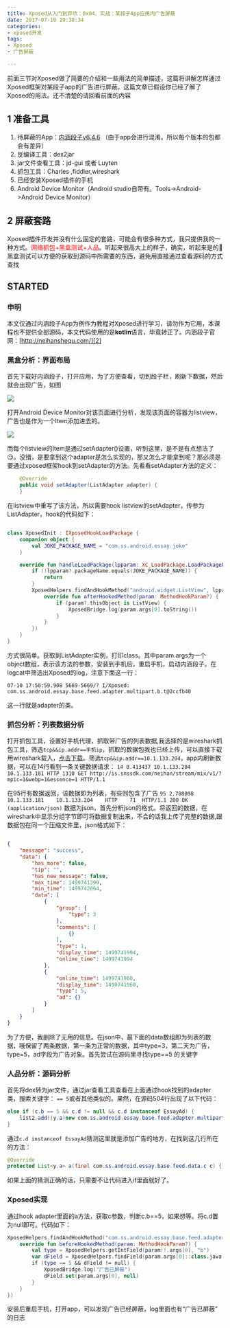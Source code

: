 ```yaml
---
title: Xposed从入门到弃坑：0x04、实战：某段子App应用内广告屏蔽
date: 2017-07-10 19:38:34
categories:
- xposed开发
tags: 
- Xposed
- 广告屏蔽

---
```


前面三节对Xposed做了简要的介绍和一些用法的简单描述，这篇将讲解怎样通过Xposed框架对某段子app的广告进行屏蔽。这篇文章已假设你已经了解了Xposed的用法。还不清楚的请回看前面的内容
<!-- more -->
## 1 准备工具
1. 待屏蔽的App：[内涵段子v6.4.6][1]  （由于app会进行混淆。所以每个版本的包都会有差异）
2. 反编译工具：dex2jar
3. jar文件查看工具：jd-gui 或者 Luyten
4. 抓包工具：Charles ,fiddler,wireshark
5. 已经安装Xposed插件的手机
6. Android Device Monitor（Android studio自带有。Tools->Android->Android Device Monitor）

## 2 屏蔽套路
Xposed插件开发并没有什么固定的套路，可能会有很多种方式，我只提供我的一种方式。<font color='red'>网络抓包+黑盒测试+人品</font>。听起来很高大上的样子，确实，听起来是的🌚 
黑盒测试可以方便的获取到源码中所需要的东西，避免用直接通过查看源码的方式查找

## STARTED

### 申明

本文仅通过内涵段子App为例作为教程对Xposed进行学习，请勿作为它用，本课程也不提供全部源码，本文代码使用的是**kotlin**语言，毕竟转正了。内涵段子官网：[http://neihanshequ.com/][2]

### 黑盒分析：界面布局
首先下载好内涵段子，打开应用，为了方便查看，切到段子栏，刷新下数据，然后就会出现广告，如图

![][3]  

打开Android Device Monitor对该页面进行分析，发现该页面的容器为listview，广告也是作为一个Item添加进去的。

![][4]

而每个listview的Item是通过setAdapter()设置，听到这里，是不是有点想法了😏。没错，是要拿到这个adapter是怎么实现的，那又怎么才能拿到呢？那必须是要通过xposed框架hook到setAdapter的方法。先看看setAdapter方法的定义：

```java
    @Override
    public void setAdapter(ListAdapter adapter) {
    }
```
在listview中重写了该方法，所以需要hook listview的setAdapter，传参为ListAdapter，hook的代码如下：


``` kotlin

class XposedInit : IXposedHookLoadPackage {
    companion object {
        val JOKE_PACKAGE_NAME = "com.ss.android.essay.joke"
    }

    override fun handleLoadPackage(lpparam: XC_LoadPackage.LoadPackageParam?) {
        if (!lpparam?.packageName.equals(JOKE_PACKAGE_NAME)) {
            return
        }
        XposedHelpers.findAndHookMethod("android.widget.ListView", lpparam?.classLoader, "setAdapter", Class.forName("android.widget.ListAdapter"), object : XC_MethodHook() {
            override fun afterHookedMethod(param: MethodHookParam?) {
                if (param?.thisObject is ListView) {
                    XposedBridge.log(param.args[0].toString())
                }
            }
        })
    }
}

```
方式很简单。获取到ListAdapter实例，打印class。其中param.args为一个object数组，表示该方法的参数，安装到手机后，重启手机，启动内涵段子。在logcat中筛选出Xposed的log，注意下面这一行：

`07-10 17:50:59.908 5669-5669/? I/Xposed: com.ss.android.essay.base.feed.adapter.multipart.b.t@2ccfb40`

这一行就是adapter的类。


### 抓包分析：列表数据分析

打开抓包工具，设置好手机代理，抓取带广告的列表数据,我选择的是wireshark抓包工具，筛选`tcp&&ip.addr==手机ip`，抓取的数据包我也已经上传，可以直接下载用wireshark载入，[点击下载][5]。筛选`tcp&&ip.addr==10.1.133.204`，app内刷新数据，可以在14行看到一条关键数据请求：
`14	0.413437 10.1.133.204 10.1.133.181 HTTP 1310
GET http://is.snssdk.com/neihan/stream/mix/v1/?mpic=1&webp=1&essence=1 HTTP/1.1 `

在95行有数据返回，该数据即为列表，有些则包含了广告
`95	2.788098	10.1.133.181	10.1.133.204	HTTP	71	HTTP/1.1 200 OK  (application/json)`
数据为json，首先分析json的格式。将返回的数据，在wireshark中显示分组字节即可将数据复制出来，不会的话我上传了完整的数据,跟数据包在同一个压缩文件里，json格式如下：

```json

{
    "message": "success",
    "data": {
        "has_more": false,
        "tip": "",
        "has_new_message": false,
        "max_time": 1499741399,
        "min_time": 1499742064,
        "data": [
            {
                "group": {
                    "type": 3
                },
                "comments": [
                    {}
                ],
                "type": 1,
                "display_time": 1499741994,
                "online_time": 1499741994
            },
            {
                "online_time": 1499741960,
                "display_time": 1499741960,
                "type": 5,
                "ad": {}
            }
        ]
    }
}

```

为了方便，我删除了无用的信息。在json中，最下面的data数组即为列表的数据，哦保留了两条数据，第一条为正常的数据，其中type=3，第二天为广告，type=5，ad字段为广告对象。首先尝试在源码里寻找type==5 的关键字

### 人品分析：源码分析

首先将dex转为jar文件，通过jar查看工具查看在上面通过hook找到的adapter类，搜索关键字： `== 5`或者其他类似的。果然，在源码504行出现了以下代码：

```java
else if (c.b == 5 && c.d != null && c.d instanceof EssayAd) {
    list2.add((y.a)new com.ss.android.essay.base.feed.adapter.multipart.b.e(c, this.d, this.n, this.l, this.h, this.z, (ah)this, this.u));
}
```
通过`c.d instanceof EssayAd`猜测这里就是添加广告的地方，在找到这几行所在的方法：

``` java
@Override
protected List<y.a> a(final com.ss.android.essay.base.feed.data.c c) {}
```
如果上面的猜测正确的话，只需要不让代码进入if里面就好了。

### Xposed实现

通过hook adapter里面的a方法，获取c参数，判断c.b==5，如果想等。将c.d置为null即可。代码如下：

```kotlin 
XposedHelpers.findAndHookMethod("com.ss.android.essay.base.feed.adapter.multipart.b.t", lpparam?.classLoader, "a", lpparam?.classLoader?.loadClass("com.ss.android.essay.base.feed.data.c"), object : XC_MethodHook() {
    override fun beforeHookedMethod(param: MethodHookParam?) {
        val type = XposedHelpers.getIntField(param!!.args[0], "b")
        var dField = XposedHelpers.findField(param.args[0]::class.java, "d")
        if (type == 5 && dField != null) {
            XposedBridge.log("广告已屏蔽")
            dField.set(param.args[0], null)
        }
    }
})
```
安装后重启手机，打开app，可以发现广告已经屏蔽，log里面也有“广告已屏蔽” 的日志


[1]: /upload/2017/07/neihanduanzi_646.apk
[2]: http://neihanshequ.com/
[3]: /upload/2017/07/20170710-200226@2x.png
[4]: /upload/2017/07/20170710-181953.png
[5]: /upload/2017/07/数据包.zip
